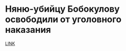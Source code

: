 # Няню-убийцу Бобокулову освободили от уголовного наказания



[LINK](https://varlamov.ru/2094085.html)